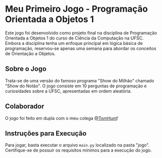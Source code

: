 # Meu Primeiro Jogo - Programação Orientada a Objetos 1

Este jogo foi desenvolvido como projeto final na disciplina de Programação Orientada a Objetos 1 do curso de Ciência da Computação na UFSC. Embora a disciplina tenha um enfoque principal em lógica básica de programação, reservou-se apenas uma semana para abordar os conceitos de Orientação a Objetos.

## Sobre o Jogo
Trata-se de uma versão do famoso programa "Show do Milhão" chamado "Show do Notão". O jogo consiste em 10 perguntas de programação e curiosidades sobre a UFSC, apresentadas em ordem aleatória.

## Colaborador
O jogo foi feito em dupla com o meu colega [@TomHunt](https://github.com/tomphunt)!

## Instruções para Execução
Para jogar, basta executar o arquivo `main.py` localizado na pasta "jogo". Certifique-se de possuir os requisitos mínimos para a execução do jogo.
